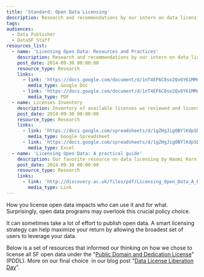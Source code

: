 ```yaml
---
title: 'Standard: Open Data Licensing'
description: Research and recommendations by our intern on data licensing for DataSF.
tags:
audiences:
  - Data Publisher
  - DataSF Staff
resources_list:
  - name: 'Licensing Open Data: Resources and Practices'
    description: Research and recommendations by our intern on data licensing for DataSF.
    post_date: 2014-09-30 00:00:00
    resource_type: Research
    links:
      - link: 'https://docs.google.com/document/d/1nT4EF6C8so2Qv6Y61MMn2FH-IATrOymfk0Z9A3DvN6w/edit?usp=sharing'
        media_type: Google Doc
      - link: 'https://docs.google.com/document/d/1nT4EF6C8so2Qv6Y61MMn2FH-IATrOymfk0Z9A3DvN6w/export?format=pdf'
        media_type: PDF
  - name: Licenses Inventory
    description: Inventory of available licenses we reviewed and licensing policies across cities and states.
    post_date: 2014-09-30 00:00:00
    resource_type: Research
    links:
      - link: 'https://docs.google.com/spreadsheets/d/1gZHgJig0BYlKdpSDieUfY-9pS5B6Tn6l3azWM7twbPw/edit?usp=sharing'
        media_type: Google Spreadsheet
      - link: 'https://docs.google.com/spreadsheets/d/1gZHgJig0BYlKdpSDieUfY-9pS5B6Tn6l3azWM7twbPw/export?format=xlsx'
        media_type: Excel
  - name: 'Licensing Open Data: A practical guide'
    description: Our favorite resource on data licensing by Naomi Korn and Prof Charles Oppenheim. Funded by UK’s JISC under the Discovery Program.
    post_date: 2014-09-30 00:00:00
    resource_type: Research
    links:
      - link: 'http://discovery.ac.uk/files/pdf/Licensing_Open_Data_A_Practical_Guide.pdf'
        media_type: Link
---
```



How you license open data impacts who can use it and for what. Surprisingly, open data programs may overlook this crucial policy choice.

It can sometimes take a lot of effort to publish open data. A smart licensing strategy can help maximize your return by allowing the broadest set of users to leverage your data.

Below is a set of resources that informed our thinking on how we chose to license all SF open data under the "[Public Domain and Dedication License](http://opendatacommons.org/licenses/pddl/summary/)" (PDDL). More on our final choice &nbsp;in our blog post "[Data License Liberation Day](https://datasf.org/blog/data-license-liberation-day/)".